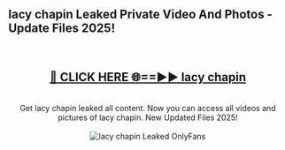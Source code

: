 <h2>lacy chapin Leaked Private Video And Photos - Update Files 2025!</h2>
<br>
<div align="center">
<h2><a href="https://linkcuts.com/hfmhzwbr" rel="nofollow">🔴 CLICK HERE 🌐==►► lacy chapin</a></h2>
<br>
Get lacy chapin leaked all content. Now you can access all videos and pictures of lacy chapin. New Updated Files 2025!
<br>
<br>
<a href="https://linkcuts.com/hfmhzwbr" rel="nofollow" data-target="animated-image.originalLink"><img src="https://i.ibb.co.com/WyWwxjT/player-gif2.gif" alt="lacy chapin Leaked OnlyFans" style="max-width: 100%; display: inline-block;" data-target="animated-image.originalImage"></a>
</div>
<br>